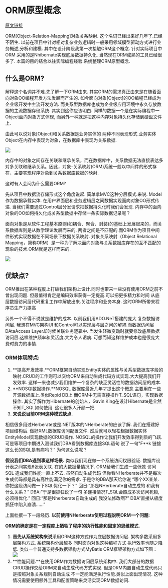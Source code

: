 # ORM原型概念

[原文链接](https://www.cnblogs.com/yourshj/p/5197691.html)

ORM[Object-Relation-Mapping]对象关系映射. 这个名词已经出来好几年了.已经不陌生.  以前在项目中针对相对复杂业务逻辑时一般采用领域模型驱动方式进行业务概述,分析和建模. 其中在设计阶段我第一次接触ORM这个概念.  针对实际项目中ORM 采用的是Nhibernate实现底层数据持久化.  当然现在ORM成熟的工具已经很多了. 本篇的目的结合以往实际编程经验.系统整理ORM原型概念.

## 什么是ORM?

解释这个名词并不难.先了解一下ORM由来. 其实ORM的需求真正由来是在随着面向对象OO编程开发方法发展而产生的. 如今面向对象[Object]的OO编程已经成为企业级开发中主流开发方法. 而关系型数据库也成为企业级应用环境中永久存放数据的主流数据存储系统. 其实到这你应该明白. 同样的数据一个是在实际编程中一Object面向对象方式体现, 而另外一种就是把这种内存对象持久化存储到硬盘文件上.

由此可以说对象[Object]和关系数据是业务实体的 两种不同表现形式.业务实体Object在内存中表现为对象，在数据库中表现为关系数据.

![](https://images.cnblogs.com/cnblogs_com/chenkai/201101/201101061805032540.png) 

内存中的对象之间存在关联和继承关系，而在数据库中，关系数据无法直接表达多对多关联和继承关系。因此，对象-关系映射(ORM)系统一般以中间件的形式存在，主要实现程序对象到关系数据库数据的映射.

这时有人会问为什么需要ORM?

先从项目中数据流存储形式这个角度说起. 简单拿MVC这种分层模式.来说. Model作为数据承载实体. 在用户界面层和业务逻辑层之间数据实现面向对象OO形式传递. 当我们需要通过Control层分发请求把数据持久化时我们会发现.  内存中的面向对象的OO如何持久化成关系型数据中存储一条实际数据记录呢？

面向对象是从软件工程基本原则(如耦合、聚合、封装)的基础上发展起来的，而关系数据库则是从数学理论发展而来的.  两者之间是不匹配的.而ORM作为项目中间件形式实现数据在不同场景下数据关系映射. 对象关系映射（Object Relational Mapping，简称ORM）是一种为了解决面向对象与关系数据库存在的互不匹配的现象的技术.ORM就是这样而来的.

![](https://images.cnblogs.com/cnblogs_com/chenkai/201101/201101061805034459.png)

## 优缺点?

ORM推出在某种程度上打破我们架构上设计.同时也带来一些没有使用ORM之前不曾出现问题.  但最值得肯定是编码效率获得一定提高.可以把更多精力和时间 从底层数据访问层代码重复工作中解放出来.关注程序和业务本身. 这时ORM所带来程序员生产力提高

另外一个不得不说就是维护的成本. 以前我们用ADO.NeT搭建的庞大 复杂数据访问层. 我想在MVC架构UI 和Control可以实现层与层之间的解耦.而数据访问层DAtaAccess Layer却时候关联业务逻辑中. 当发生轻微变动时就要修改底层数据访问层.这样维护频率和灵活度.大为令人诟病. 可想而知这样维护成本也是很庞大费时费力的事情.

### ORM体现特点:

1. **提高开发效率.**ORM框架自动实现Entity实体的属性与关系型数据库字段的映射.CRUD的工作则可以交给ORM来自动生成代码方式实现.大大提高我们开发效率. 这样一来也减少我们维护一个复杂的缺乏灵活性的数据访问层的成本.
2. **NOSQl数据操作.**NOSQL 数据库最近几年才提出这个概念 主要用在一些开源数据库上.类似Repid DB上 而ORM中无需直接操作T_SQL语句，实现数据操作. 其实了解作为Hibernate的创始人，Gavin King在设计Hibernate是全然不知T_SQL如何使用. 这让很多人汗颜一把.
3. **来说说目前ORM这种模式缺点.**

相信很多用过Herberate或是.NET版本的NHerberate的应该了解. 我们在搭建好项目结构后. 做好XML数据库访问配置文件. 然后就可以轻松根据数据实体EntityModel实现数据的CRUD操作. NOSQL的操作让我们开发效率得到质的飞跃. 可是等项目中期进入测试我们DBA看到数据库连接SQL语句 说了一句"F**k  链接这么长的SQL是有病吗？“ 为何这么说呢？

**假设我们DBA遇到事这样场景.** 类似我们现在做一个系统访问权限验证. 数据库设计表之间实现6张表关联. 在的大数据量情况下. ORM给我们生成一些低效 访问SQL 造成我们性能一直上不去. 虽然自动生成代码 但你看NHerberate并不是每次生成代码都是具有高性能满足你的需求. 于是你的DBA那天给你说 “哪个XX某某. 你把这段访问做一下SQL优化一下？” 回日:“那是NHerberate自动生成的 和我有什么关系？” DBA:”于是很抓狂说了一句 多连接情况T_SQL会照成多次访问死锁,必须得优化.” 回日:“那是Nherberate自动生成的 我没法修改啊?” DBA“直接从极度抓狂中陷入崩溃……”

上面杜撰一下一段经历. **以前使用NHerberate使用过程说明ORM一个问题:**

**ORM的确定是在一定程度上牺牲了程序的执行性能和固定的思维模式.**

1. **首先从系统架构来说**采用ORM这种方式作为底层数据访问层.  架构多数采用多层架构方式. 系统架构分层越多 同时面向对象这种编程方式 执行效率也随之降低. 类似一个普通支持多数据架构方式MyBatis ORM框架架构方式如下图：
![](https://images.cnblogs.com/cnblogs_com/chenkai/201101/20110106180504281.png)
1. **性能问题.**在使用ORM作为数据访问层系统架构中. 我们大部分的数据CRUD操作交给ORM来自动生成代码方式实现. 但是ORM内置自动生成代码只是按照对象关系规则自动生成 不一定能满足执行性能.类似上面出现情况. 这种情况需要使用额外工具和配置策略来灵活实现ORM数据访问.